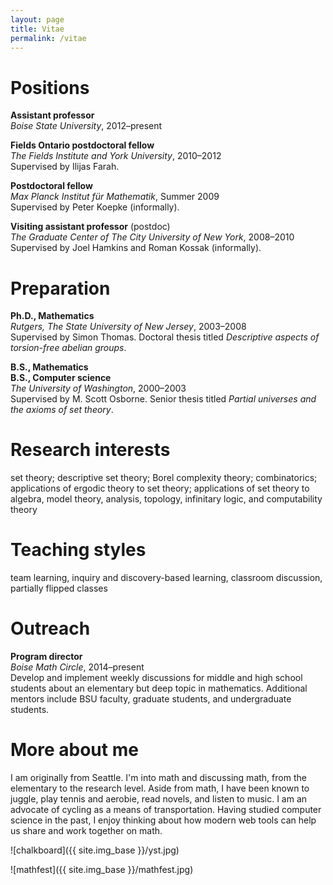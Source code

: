 ```yaml
---
layout: page
title: Vitae
permalink: /vitae
---
```


# Positions

**Assistant professor**  
*Boise State University*, 2012&ndash;present

**Fields Ontario postdoctoral fellow**  
*The Fields Institute and York University*, 2010&ndash;2012  
Supervised by Ilijas Farah.

**Postdoctoral fellow**  
*Max Planck Institut f&uuml;r Mathematik*, Summer 2009  
Supervised by Peter Koepke (informally).

**Visiting assistant professor** (postdoc)  
*The Graduate Center of The City University of New York*, 2008&ndash;2010  
Supervised by Joel Hamkins and Roman Kossak (informally).

# Preparation

**Ph.D., Mathematics**  
*Rutgers, The State University of New Jersey*, 2003&ndash;2008  
Supervised by Simon Thomas. Doctoral thesis titled *Descriptive aspects of torsion-free abelian groups*.

**B.S., Mathematics**  
**B.S., Computer science**  
*The University of Washington*, 2000&ndash;2003  
Supervised by M. Scott Osborne. Senior thesis titled *Partial universes and the axioms of set theory*.

# Research interests

set theory; descriptive set theory; Borel complexity theory; combinatorics; applications of ergodic theory to set theory; applications of set theory to algebra, model theory, analysis, topology, infinitary logic, and computability theory

# Teaching styles

team learning, inquiry and discovery-based learning, classroom discussion, partially flipped classes

# Outreach

**Program director**  
*Boise Math Circle*, 2014&ndash;present  
Develop and implement weekly discussions for middle and high school students about an elementary but deep topic in mathematics. Additional mentors include BSU faculty, graduate students, and undergraduate students.

# More about me

I am originally from Seattle. I'm into math and discussing math, from the elementary to the research level. Aside from math, I have been known to juggle, play tennis and aerobie, read novels, and listen to music. I am an advocate of cycling as a means of transportation. Having studied computer science in the past, I enjoy thinking about how modern web tools can help us share and work together on math.

![chalkboard]({{ site.img_base }}/yst.jpg)

![mathfest]({{ site.img_base }}/mathfest.jpg)

